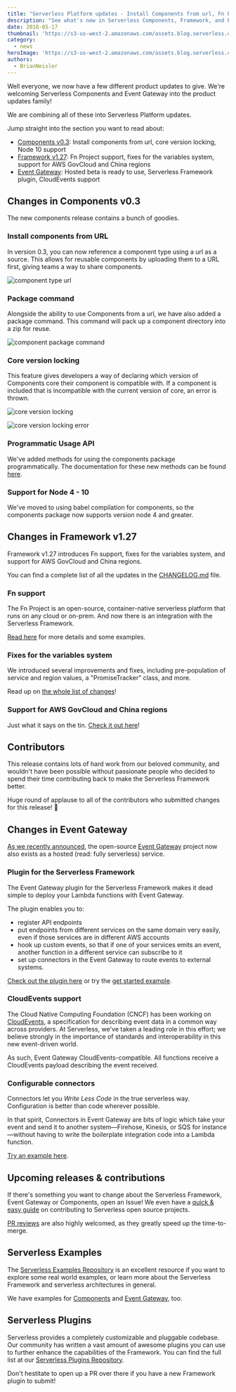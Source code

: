 ```yaml
---
title: "Serverless Platform updates - Install Components from url, Fn Project support, CloudEvents"
description: "See what's new in Serverless Components, Framework, and Event Gatway. Install Components from url, Fn Project support, and more."
date: 2018-05-17
thumbnail: 'https://s3-us-west-2.amazonaws.com/assets.blog.serverless.com/header+images/serverless-platform-updates.jpg'
category:
  - news
heroImage: 'https://s3-us-west-2.amazonaws.com/assets.blog.serverless.com/header+images/serverless-platform-updates.jpg'
authors:
  - BrianNeisler
---
```


Well everyone, we now have a few different product updates to give. We're welcoming Serverless Components and Event Gateway into the product updates family!

We are combining all of these into Serverless Platform updates.

Jump straight into the section you want to read about:

- [Components v0.3](#changes-in-components-v0.3): Install components from url, core version locking, Node 10 support
- [Framework v1.27](#changes-in-framework-v1.27): Fn Project support, fixes for the variables system, support for AWS GovCloud and China regions
- [Event Gateway](#changes-in-event-gateway): Hosted beta is ready to use, Serverless Framework plugin, CloudEvents support

## Changes in Components v0.3

The new components release contains a bunch of goodies.

### Install components from URL

In version 0.3, you can now reference a component type using a url as a source. This allows for reusable components by uploading them to a URL first, giving teams a way to share components.

![component type url](https://s3-us-west-2.amazonaws.com/assets.blog.serverless.com/updates/feature-component-type-url.png)

### Package command

Alongside the ability to use Components from a url, we have also added a package command. This command will pack up a component directory into a zip for reuse.

![component package command](https://s3-us-west-2.amazonaws.com/assets.blog.serverless.com/updates/feature-components-package-command.png)

### Core version locking

This feature gives developers a way of declaring which version of Components core their component is compatible with. If a component is included that is incompatible with the current version of core, an error is thrown.

![core version locking](https://s3-us-west-2.amazonaws.com/assets.blog.serverless.com/updates/feature-components-core-version-locking.png)

![core version locking error](https://s3-us-west-2.amazonaws.com/assets.blog.serverless.com/updates/feature-components-core-version-locking-error.png)

### Programmatic Usage API

We've added methods for using the components package programmatically. The documentation for these new methods can be found [here](https://github.com/serverless/components).

### Support for Node 4 - 10
We've moved to using babel compilation for components, so the components package now supports version node 4 and greater.

## Changes in Framework v1.27

Framework v1.27 introduces Fn support, fixes for the variables system, and support for AWS GovCloud and China regions.

You can find a complete list of all the updates in the [CHANGELOG.md](https://github.com/serverless/serverless/blob/master/CHANGELOG.md) file.

### Fn support

The Fn Project is an open-source, container-native serverless platform that runs on any cloud or on-prem. And now there is an integration with the Serverless Framework.

[Read here](https://serverless.com/blog/fn-project-serverless/) for more details and some examples.

### Fixes for the variables system

We introduced several improvements and fixes, including pre-population of service and region values, a "PromiseTracker" class, and more.

Read up on [the whole list of changes](https://github.com/serverless/serverless/pull/4713)!

### Support for AWS GovCloud and China regions

Just what it says on the tin. [Check it out here](https://github.com/serverless/serverless/pull/4665)!

## Contributors

This release contains lots of hard work from our beloved community, and wouldn't have been possible without passionate people who decided to spend their time contributing back to make the Serverless Framework better.

Huge round of applause to all of the contributors who submitted changes for this release! 👏

## Changes in Event Gateway

[As we recently announced](https://serverless.com/blog/react-to-any-cloud-event-hosted-event-gateway/), the open-source [Event Gateway](https://serverless.com/event-gateway/) project now also exists as a hosted (read: fully serverless) service.

### Plugin for the Serverless Framework

The Event Gateway plugin for the Serverless Framework makes it dead simple to deploy your Lambda functions with Event Gateway.

The plugin enables you to:

- register API endpoints
- put endpoints from different services on the same domain very easily, even if those services are in different AWS accounts
- hook up custom events, so that if one of your services emits an event, another function in a different service can subscribe to it
- set up connectors in the Event Gateway to route events to external systems.

[Check out the plugin here](https://github.com/serverless/serverless-event-gateway-plugin) or try the [get started example](https://github.com/serverless/event-gateway-getting-started).

### CloudEvents support

The Cloud Native Computing Foundation (CNCF) has been working on [CloudEvents](https://www.cncf.io/blog/2018/02/14/cncf-takes-first-step-towards-serverless-computing/), a specification for describing event data in a common way across providers. At Serverless, we've taken a leading role in this effort; we believe strongly in the importance of standards and interoperability in this new event-driven world.

As such, Event Gateway CloudEvents-compatible. All functions receive a CloudEvents payload describing the event received.

### Configurable connectors

Connectors let you *Write Less Code* in the true serverless way. Configuration is better than code wherever possible.

In that spirit, Connectors in Event Gateway are bits of logic which take your event and send it to another system—Firehose, Kinesis, or SQS for instance—without having to write the boilerplate integration code into a Lambda function.

[Try an example here](https://github.com/serverless/event-gateway-getting-started).

## Upcoming releases & contributions

If there's something you want to change about the Serverless Framework, Event Gateway or Components, open an Issue! We even have a [quick & easy guide](https://serverless.com/blog/how-contribute-to-serverless-open-source/) on contributing to Serverless open source projects.

[PR reviews](https://github.com/serverless/serverless/pulls) are also highly welcomed, as they greatly speed up the time-to-merge.

## Serverless Examples

The [Serverless Examples Repository](https://github.com/serverless/examples) is an excellent resource if you want to explore some real world examples, or learn more about the Serverless Framework and serverless architectures in general.

We have examples for [Components](https://github.com/serverless/components/tree/master/examples) and [Event Gateway](https://github.com/serverless/event-gateway/tree/master/examples), too.

## Serverless Plugins

Serverless provides a completely customizable and pluggable codebase. Our community has written a vast amount of awesome plugins you can use to further enhance the capabilities of the Framework. You can find the full list at our [Serverless Plugins Repository](https://github.com/serverless/plugins).

Don't hestitate to open up a PR over there if you have a new Framework plugin to submit!
